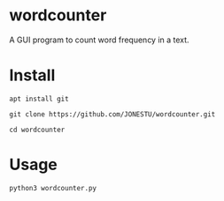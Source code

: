 # wordcounter
A GUI program to count word frequency in a text.

# Install
``apt install git``

``git clone https://github.com/JONESTU/wordcounter.git``

``cd wordcounter``

# Usage

``python3 wordcounter.py``
